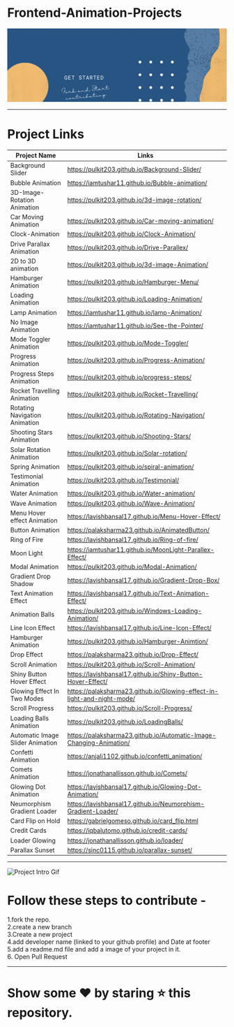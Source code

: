 # Frontend-Animation-Projects

![Project Intro Gif](https://raw.githubusercontent.com/Pulkit203/project-intro-gif/main/Blue%20and%20Yellow%20Modern%20Artisan%20Parties%20and%20Celebrations%20X-Frame%20Banner.gif)

---

# Project Links

| Project Name                  | Links                                                                   |
| ----------------------------- | ----------------------------------------------------------------------- |
| Background Slider             | https://pulkit203.github.io/Background-Slider/                          |
| Bubble Animation              | https://iamtushar11.github.io/Bubble-animation/                         |
| 3D-Image-Rotation Animation   | https://pulkit203.github.io/3d-image-rotation/                          |
| Car Moving Animation          | https://pulkit203.github.io/Car-moving-animation/                       |
| Clock-Animation               | https://pulkit203.github.io/Clock-Animation/                            |
| Drive Parallax Animation      | https://pulkit203.github.io/Drive-Parallex/                             |
| 2D to 3D animation            | https://pulkit203.github.io/3d-image-Animation/                         |
| Hamburger Animation           | https://pulkit203.github.io/Hamburger-Menu/                             |
| Loading Animation             | https://pulkit203.github.io/Loading-Animation/                          |
| Lamp Animation                | https://iamtushar11.github.io/lamp-Animation/                           |
| No Image Animation            | https://iamtushar11.github.io/See-the-Pointer/                          |
| Mode Toggler Animation        | https://pulkit203.github.io/Mode-Toggler/                               |
| Progress Animation            | https://pulkit203.github.io/Progress-Animation/                         |
| Progress Steps Animation      | https://pulkit203.github.io/progress-steps/                             |
| Rocket Travelling Animation   | https://pulkit203.github.io/Rocket-Travelling/                          |
| Rotating Navigation Animation | https://pulkit203.github.io/Rotating-Navigation/                        |
| Shooting Stars Animation      | https://pulkit203.github.io/Shooting-Stars/                             |
| Solar Rotation Animation      | https://pulkit203.github.io/Solar-rotation/                             |
| Spring Animation              | https://pulkit203.github.io/spiral-animation/                           |
| Testimonial Animation         | https://pulkit203.github.io/Testimonial/                                |
| Water Animation               | https://pulkit203.github.io/Water-animation/                            |
| Wave Animation                | https://pulkit203.github.io/Wave-Animation/                             |
| Menu Hover effect Animation   | https://lavishbansal17.github.io/Menu-Hover-Effect/                     |
| Button Animation              | https://palaksharma23.github.io/AnimatedButton/                         |
| Ring of Fire                  | https://lavishbansal17.github.io/Ring-of-fire/                          |
| Moon Light                    | https://iamtushar11.github.io/MoonLight-Parallex-Effect/                |
| Modal Animation               | https://pulkit203.github.io/Modal-Animation/                            |
| Gradient Drop Shadow          | https://lavishbansal17.github.io/Gradient-Drop-Box/                     |
| Text Animation Effect         | https://lavishbansal17.github.io/Text-Animation-Effect/                 |
| Animation Balls               | https://pulkit203.github.io/Windows-Loading-Animation/                  |
| Line Icon Effect              | https://lavishbansal17.github.io/Line-Icon-Effect/                      |
| Hamburger Animation           | https://pulkit203.github.io/Hamburger-Animtion/                         |
| Drop Effect                   | https://palaksharma23.github.io/Drop-Effect/                            |
| Scroll Animation              | https://pulkit203.github.io/Scroll-Animation/                           |
| Shiny Button Hover Effect     | https://lavishbansal17.github.io/Shiny-Button-Hover-Effect/             |
| Glowing Effect In Two Modes   | https://palaksharma23.github.io/Glowing-effect-in-light-and-night-mode/ |
| Scroll Progress               | https://pulkit203.github.io/Scroll-Progress/                            |
| Loading Balls Animation       | https://pulkit203.github.io/LoadingBalls/                               |
| Automatic Image Slider Animation|https://palaksharma23.github.io/Automatic-Image-Changing-Animation/    |
| Confetti Animation            | https://anjali1102.github.io/confetti_animation/                        |                   
| Comets Animation            | https://jonathanallisson.github.io/Comets/                        |        
| Glowing Dot Animation         | https://lavishbansal17.github.io/Glowing-Dot-Animation/                 |      
| Neumorphism Gradient Loader   | https://lavishbansal17.github.io/Neumorphism-Gradient-Loader/           |
| Card Flip on Hold             | https://gabrielgomeso.github.io/card_flip.html                          |
| Credit Cards                  | https://iqbalutomo.github.io/credit-cards/                              |
| Loader Glowing                | https://jonathanallisson.github.io/loader/                              |
| Parallax Sunset               | https://sinc0115.github.io/parallax-sunset/                             |

---

![Project Intro Gif](./Gif.gif)

# Follow these steps to contribute -

1.fork the repo.
<br/>
2.create a new branch
<br/>
3.Create a new project
<br/>
4.add developer name (linked to your github profile) and Date at footer
<br/>
5.add a readme.md file and add a image of your project in it.
<br/> 6. Open Pull Request
<br/>

---

# Show some ❤️ by staring ⭐️ this repository.
